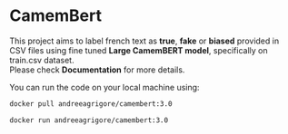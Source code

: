 # CamemBert

This project aims to label french text as **true**, **fake** or **biased** provided in CSV files using fine tuned **Large CamemBERT model**, specifically on train.csv dataset.  
Please check **Documentation** for more details.

You can run the code on your local machine using:
```bash
docker pull andreeagrigore/camembert:3.0
```
```bash
docker run andreeagrigore/camembert:3.0
```
